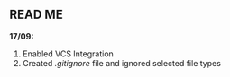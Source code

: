## READ ME

**17/09:**

1) Enabled VCS Integration
2) Created *.gitignore* file and ignored selected file types
